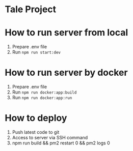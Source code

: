# Tale Project

# How to run server from local

1. Prepare .env file
2. Run `npm run start:dev`

# How to run server by docker

1. Prepare .env file
2. Run `npm run docker:app:build`
3. Run `npm run docker:app:run`


# How to deploy

1.  Push latest code to git
2.  Access to server via SSH command
3.  npm run build && pm2 restart 0 && pm2 logs 0
